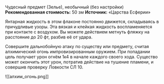 Чудесный предмет (Зелье), необычный (без настройки)
**Рекомендованная стоимость:** 50 зм
**Источник:** «Царства Есферии»

Янтарная жидкость в этом флаконе постоянно движется, складываясь в причудливые узоры. Эта вязкая и клейкая жидкость воспламеняется при контакте с воздухом. Вы можете действием метнуть фляжку на расстояние до 20 фт, разбив её от удара.

Совершите дальнобойную атаку по существу или предмету, считая алхимический огонь импровизированным оружием. При попадании цель получает урон огнём 1к4 в начале каждого своего хода. Существо может окончить этот урон, потратив действие на тушение пламени, и совершив проверку Ловкости СЛ 10.

![[алхим_огонь.png]]
